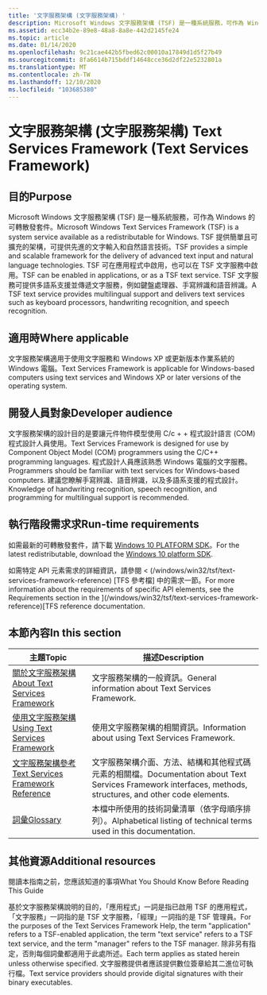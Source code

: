 ```yaml
---
title: '文字服務架構 (文字服務架構) '
description: Microsoft Windows 文字服務架構 (TSF) 是一種系統服務，可作為 Windows 2000 的可轉散發套件。
ms.assetid: ecc34b2e-89e8-48a8-8a8e-442d2145fe24
ms.topic: article
ms.date: 01/14/2020
ms.openlocfilehash: 9c21cae442b5fbed62c00010a17849d1d5f27b49
ms.sourcegitcommit: 8fa6614b715bddf14648cce36d2df22e5232801a
ms.translationtype: MT
ms.contentlocale: zh-TW
ms.lasthandoff: 12/10/2020
ms.locfileid: "103685380"
---
```

# <a name="text-services-framework-text-services-framework"></a><span data-ttu-id="d4b68-103">文字服務架構 (文字服務架構) </span><span class="sxs-lookup"><span data-stu-id="d4b68-103">Text Services Framework (Text Services Framework)</span></span>

## <a name="purpose"></a><span data-ttu-id="d4b68-104">目的</span><span class="sxs-lookup"><span data-stu-id="d4b68-104">Purpose</span></span>

<span data-ttu-id="d4b68-105">Microsoft Windows 文字服務架構 (TSF) 是一種系統服務，可作為 Windows 的可轉散發套件。</span><span class="sxs-lookup"><span data-stu-id="d4b68-105">Microsoft Windows Text Services Framework (TSF) is a system service available as a redistributable for Windows.</span></span> <span data-ttu-id="d4b68-106">TSF 提供簡單且可擴充的架構，可提供先進的文字輸入和自然語言技術。</span><span class="sxs-lookup"><span data-stu-id="d4b68-106">TSF provides a simple and scalable framework for the delivery of advanced text input and natural language technologies.</span></span> <span data-ttu-id="d4b68-107">TSF 可在應用程式中啟用，也可以在 TSF 文字服務中啟用。</span><span class="sxs-lookup"><span data-stu-id="d4b68-107">TSF can be enabled in applications, or as a TSF text service.</span></span> <span data-ttu-id="d4b68-108">TSF 文字服務可提供多語系支援並傳遞文字服務，例如鍵盤處理器、手寫辨識和語音辨識。</span><span class="sxs-lookup"><span data-stu-id="d4b68-108">A TSF text service provides multilingual support and delivers text services such as keyboard processors, handwriting recognition, and speech recognition.</span></span>

## <a name="where-applicable"></a><span data-ttu-id="d4b68-109">適用時</span><span class="sxs-lookup"><span data-stu-id="d4b68-109">Where applicable</span></span>

<span data-ttu-id="d4b68-110">文字服務架構適用于使用文字服務和 Windows XP 或更新版本作業系統的 Windows 電腦。</span><span class="sxs-lookup"><span data-stu-id="d4b68-110">Text Services Framework is applicable for Windows-based computers using text services and Windows XP or later versions of the operating system.</span></span>

## <a name="developer-audience"></a><span data-ttu-id="d4b68-111">開發人員對象</span><span class="sxs-lookup"><span data-stu-id="d4b68-111">Developer audience</span></span>

<span data-ttu-id="d4b68-112">文字服務架構的設計目的是要讓元件物件模型使用 C/c + + 程式設計語言 (COM) 程式設計人員使用。</span><span class="sxs-lookup"><span data-stu-id="d4b68-112">Text Services Framework is designed for use by Component Object Model (COM) programmers using the C/C++ programming languages.</span></span> <span data-ttu-id="d4b68-113">程式設計人員應該熟悉 Windows 電腦的文字服務。</span><span class="sxs-lookup"><span data-stu-id="d4b68-113">Programmers should be familiar with text services for Windows-based computers.</span></span> <span data-ttu-id="d4b68-114">建議您瞭解手寫辨識、語音辨識，以及多語系支援的程式設計。</span><span class="sxs-lookup"><span data-stu-id="d4b68-114">Knowledge of handwriting recognition, speech recognition, and programming for multilingual support is recommended.</span></span>

## <a name="run-time-requirements"></a><span data-ttu-id="d4b68-115">執行階段需求求</span><span class="sxs-lookup"><span data-stu-id="d4b68-115">Run-time requirements</span></span>

<span data-ttu-id="d4b68-116">如需最新的可轉散發套件，請下載 [Windows 10 PLATFORM SDK](https://developer.microsoft.com/windows/downloads/windows-10-sdk)。</span><span class="sxs-lookup"><span data-stu-id="d4b68-116">For the latest redistributable, download the [Windows 10 platform SDK](https://developer.microsoft.com/windows/downloads/windows-10-sdk).</span></span>

<span data-ttu-id="d4b68-117">如需特定 API 元素需求的詳細資訊，請參閱 < (/windows/win32/tsf/text-services-framework-reference) [TFS 參考檔] 中的需求一節。</span><span class="sxs-lookup"><span data-stu-id="d4b68-117">For more information about the requirements of specific API elements, see the Requirements section in the ](/windows/win32/tsf/text-services-framework-reference)[TFS reference documentation.</span></span>

## <a name="in-this-section"></a><span data-ttu-id="d4b68-118">本節內容</span><span class="sxs-lookup"><span data-stu-id="d4b68-118">In this section</span></span>



| <span data-ttu-id="d4b68-119">主題</span><span class="sxs-lookup"><span data-stu-id="d4b68-119">Topic</span></span>                                                                                 | <span data-ttu-id="d4b68-120">描述</span><span class="sxs-lookup"><span data-stu-id="d4b68-120">Description</span></span>                                                                                                      |
|---------------------------------------------------------------------------------------|------------------------------------------------------------------------------------------------------------------|
| [<span data-ttu-id="d4b68-121">關於文字服務架構</span><span class="sxs-lookup"><span data-stu-id="d4b68-121">About Text Services Framework</span></span>](about-text-services-framework.md)<br/>         | <span data-ttu-id="d4b68-122">文字服務架構的一般資訊。</span><span class="sxs-lookup"><span data-stu-id="d4b68-122">General information about Text Services Framework.</span></span><br/>                                                    |
| [<span data-ttu-id="d4b68-123">使用文字服務架構</span><span class="sxs-lookup"><span data-stu-id="d4b68-123">Using Text Services Framework</span></span>](using-text-services-framework.md)<br/>         | <span data-ttu-id="d4b68-124">使用文字服務架構的相關資訊。</span><span class="sxs-lookup"><span data-stu-id="d4b68-124">Information about using Text Services Framework.</span></span><br/>                                                      |
| [<span data-ttu-id="d4b68-125">文字服務架構參考</span><span class="sxs-lookup"><span data-stu-id="d4b68-125">Text Services Framework Reference</span></span>](text-services-framework-reference.md)<br/> | <span data-ttu-id="d4b68-126">文字服務架構介面、方法、結構和其他程式碼元素的相關檔。</span><span class="sxs-lookup"><span data-stu-id="d4b68-126">Documentation about Text Services Framework interfaces, methods, structures, and other code elements.</span></span><br/> |
| [<span data-ttu-id="d4b68-127">詞彙</span><span class="sxs-lookup"><span data-stu-id="d4b68-127">Glossary</span></span>](glossary.md)<br/>                                                   | <span data-ttu-id="d4b68-128">本檔中所使用的技術詞彙清單（依字母順序排列）。</span><span class="sxs-lookup"><span data-stu-id="d4b68-128">Alphabetical listing of technical terms used in this documentation.</span></span><br/>                                   |



 

## <a name="additional-resources"></a><span data-ttu-id="d4b68-129">其他資源</span><span class="sxs-lookup"><span data-stu-id="d4b68-129">Additional resources</span></span>

<span data-ttu-id="d4b68-130">閱讀本指南之前，您應該知道的事項</span><span class="sxs-lookup"><span data-stu-id="d4b68-130">What You Should Know Before Reading This Guide</span></span>

<span data-ttu-id="d4b68-131">基於文字服務架構說明的目的，「應用程式」一詞是指已啟用 TSF 的應用程式，「文字服務」一詞指的是 TSF 文字服務，「經理」一詞指的是 TSF 管理員。</span><span class="sxs-lookup"><span data-stu-id="d4b68-131">For the purposes of the Text Services Framework Help, the term "application" refers to a TSF-enabled application, the term "text service" refers to a TSF text service, and the term "manager" refers to the TSF manager.</span></span> <span data-ttu-id="d4b68-132">除非另有指定，否則每個詞彙都適用于此處所述。</span><span class="sxs-lookup"><span data-stu-id="d4b68-132">Each term applies as stated herein unless otherwise specified.</span></span> <span data-ttu-id="d4b68-133">文字服務提供者應該提供數位簽章給其二進位可執行檔。</span><span class="sxs-lookup"><span data-stu-id="d4b68-133">Text service providers should provide digital signatures with their binary executables.</span></span>

 

 





